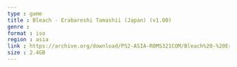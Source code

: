 ```yaml
---
type : game
title : Bleach - Erabareshi Tamashii (Japan) (v1.00)
genre : 
format : iso
region : asia
link : https://archive.org/download/PS2-ASIA-ROMS321COM/Bleach%20-%20Erabareshi%20Tamashii%20%28Japan%29%20%28v1.00%29.7z
size : 2.4GB
---
```


